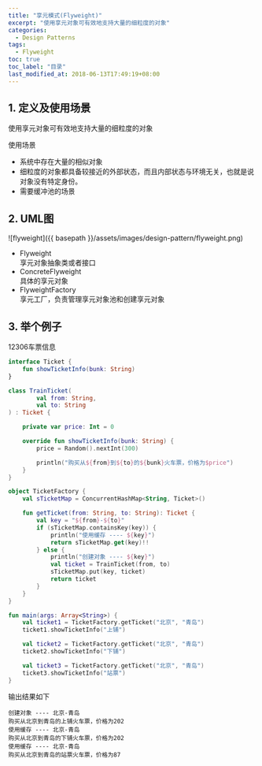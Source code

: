 ```yaml
---
title: "享元模式(Flyweight)"
excerpt: "使用享元对象可有效地支持大量的细粒度的对象"
categories:
  - Design Patterns
tags:
  - Flyweight
toc: true
toc_label: "目录"
last_modified_at: 2018-06-13T17:49:19+08:00
---
```


## 1. 定义及使用场景
使用享元对象可有效地支持大量的细粒度的对象

使用场景  
- 系统中存在大量的相似对象
- 细粒度的对象都具备较接近的外部状态，而且内部状态与环境无关，也就是说对象没有特定身份。
- 需要缓冲池的场景

## 2. UML图
![flyweight]({{ basepath }}/assets/images/design-pattern/flyweight.png)

- Flyweight  
  享元对象抽象类或者接口
- ConcreteFlyweight  
  具体的享元对象
- FlyweightFactory  
  享元工厂，负责管理享元对象池和创建享元对象

## 3. 举个例子
12306车票信息

```kotlin
interface Ticket {
    fun showTicketInfo(bunk: String)
}

class TrainTicket(
        val from: String,
        val to: String
) : Ticket {

    private var price: Int = 0

    override fun showTicketInfo(bunk: String) {
        price = Random().nextInt(300)

        println("购买从${from}到${to}的${bunk}火车票，价格为$price")
    }
}

object TicketFactory {
    val sTicketMap = ConcurrentHashMap<String, Ticket>()

    fun getTicket(from: String, to: String): Ticket {
        val key = "${from}-${to}"
        if (sTicketMap.containsKey(key)) {
            println("使用缓存 ---- ${key}")
            return sTicketMap.get(key)!!
        } else {
            println("创建对象 ---- ${key}")
            val ticket = TrainTicket(from, to)
            sTicketMap.put(key, ticket)
            return ticket
        }
    }
}

fun main(args: Array<String>) {
    val ticket1 = TicketFactory.getTicket("北京", "青岛")
    ticket1.showTicketInfo("上铺")

    val ticket2 = TicketFactory.getTicket("北京", "青岛")
    ticket2.showTicketInfo("下铺")

    val ticket3 = TicketFactory.getTicket("北京", "青岛")
    ticket3.showTicketInfo("站票")
}
```

输出结果如下
```text
创建对象 ---- 北京-青岛
购买从北京到青岛的上铺火车票，价格为202
使用缓存 ---- 北京-青岛
购买从北京到青岛的下铺火车票，价格为202
使用缓存 ---- 北京-青岛
购买从北京到青岛的站票火车票，价格为87
```
